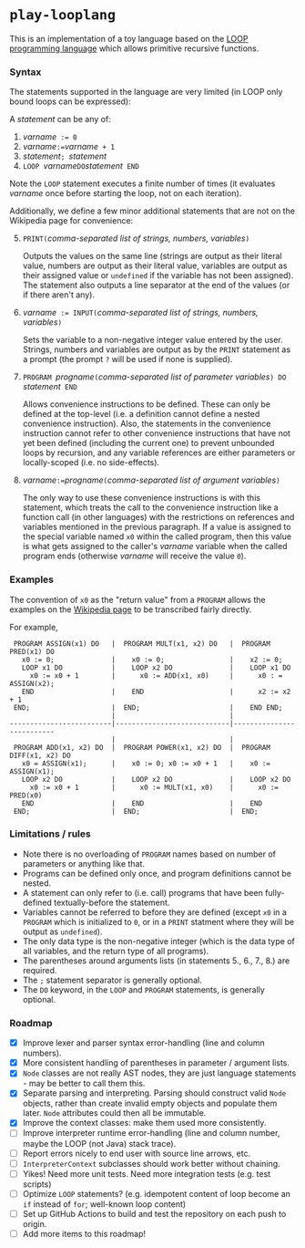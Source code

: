 # `play-looplang`

This is an implementation of a toy language based on the
[LOOP programming language](https://en.wikipedia.org/wiki/LOOP_%28programming_language%29)
which allows primitive recursive functions.

### Syntax

The statements supported in the language are very limited (in LOOP only bound loops can be expressed):

A _statement_ can be any of:

1. _varname_` := 0`
2. _varname_` := `_varname_` + 1`
3. _statement_`; `_statement_
4. `LOOP `_varname_` DO `_statement_` END`

Note the `LOOP` statement executes a finite number of times (it evaluates _varname_ once before starting the loop, not
on each iteration).

Additionally, we define a few minor additional statements that are not on the Wikipedia page for convenience:

5. `PRINT(`_comma-separated list of strings, numbers, variables_`)`

   Outputs the values on the same line (strings are output as their literal value, numbers are output as their literal
   value, variables are output as their assigned value or `undefined` if the variable has not been assigned). The
   statement also outputs a line separator at the end of the values (or if there aren't any).

6. _varname_` := INPUT(`_comma-separated list of strings, numbers, variables_`)`

   Sets the variable to a non-negative integer value entered by the user. Strings, numbers and variables are output as 
   by the `PRINT` statement as a prompt (the prompt `?` will be used if none is supplied).

7. `PROGRAM `_progname_`(`_comma-separated list of parameter variables_`) DO `_statement_` END`

   Allows convenience instructions to be defined. These can only be defined at the top-level (i.e. a definition cannot
   define a nested convenience instruction). Also, the statements in the convenience instruction cannot refer to other
   convenience instructions that have not yet been defined (including the current one) to prevent unbounded loops by
   recursion, and any variable references are either parameters or locally-scoped (i.e. no side-effects).

8. _varname_` := `_progname_`(`_comma-separated list of argument variables_`)`

   The only way to use these convenience instructions is with this statement, which treats the call to the convenience
   instruction like a function call (in other languages) with the restrictions on references and variables mentioned in
   the previous paragraph. If a value is assigned to the special variable named `x0` within the called program, then
   this value is what gets assigned to the caller's _varname_ variable when the called program ends (otherwise
   _varname_ will receive the value `0`).

### Examples

The convention of `x0` as the "return value" from a `PROGRAM` allows the examples on the
[Wikipedia page](https://en.wikipedia.org/wiki/LOOP_%28programming_language%29) to be transcribed fairly directly.

For example,

```
 PROGRAM ASSIGN(x1) DO   |  PROGRAM MULT(x1, x2) DO   |  PROGRAM PRED(x1) DO
   x0 := 0;              |    x0 := 0;                |    x2 := 0;
   LOOP x1 DO            |    LOOP x2 DO              |    LOOP x1 DO
     x0 := x0 + 1        |      x0 := ADD(x1, x0)     |      x0 : = ASSIGN(x2);
   END                   |    END                     |      x2 := x2 + 1
 END;                    |  END;                      |    END END;
                         |                            |
-------------------------|----------------------------|--------------------------
                         |                            |
 PROGRAM ADD(x1, x2) DO  |  PROGRAM POWER(x1, x2) DO  |  PROGRAM DIFF(x1, x2) DO
   x0 = ASSIGN(x1);      |    x0 := 0; x0 := x0 + 1   |    x0 := ASSIGN(x1);
   LOOP x2 DO            |    LOOP x2 DO              |    LOOP x2 DO
     x0 := x0 + 1        |      x0 := MULT(x1, x0)    |      x0 := PRED(x0)
   END                   |    END                     |    END
 END;                    |  END;                      |  END;
```

### Limitations / rules

* Note there is no overloading of `PROGRAM` names based on number of parameters or anything like that.
* Programs can be defined only once, and program definitions cannot be nested.
* A statement can only refer to (i.e. call) programs that have been fully-defined textually-before the statement.
* Variables cannot be referred to before they are defined (except `x0` in a `PROGRAM` which is initialized to `0`, or
  in a `PRINT` statment where they will be output as `undefined`).
* The only data type is the non-negative integer (which is the data type of all variables, and the return type of all
  programs).
* The parentheses around arguments lists (in statements 5., 6., 7., 8.) are required.
* The `;` statement separator is generally optional.
* The `DO` keyword, in the `LOOP` and `PROGRAM` statements, is generally optional.

### Roadmap

* [X] Improve lexer and parser syntax error-handling (line and column numbers).
* [X] More consistent handling of parentheses in parameter / argument lists.
* [X] `Node` classes are not really AST nodes, they are just language statements - may be better to call them this.
* [X] Separate parsing and interpreting. Parsing should construct valid `Node` objects, rather than create invalid
      empty objects and populate them later. `Node` attributes could then all be immutable.
* [X] Improve the context classes: make them used more consistently.
* [ ] Improve interpreter runtime error-handling (line and column number, maybe the LOOP (not Java) stack trace).
* [ ] Report errors nicely to end user with source line arrows, etc.
* [ ] `InterpreterContext` subclasses should work better without chaining.
* [ ] Yikes! Need more unit tests. Need more integration tests (e.g. test scripts)
* [ ] Optimize `LOOP` statements? (e.g. idempotent content of loop become an `if` instead of `for`; well-known loop
      content)
* [ ] Set up GitHub Actions to build and test the repository on each push to origin.
* [ ] Add more items to this roadmap!